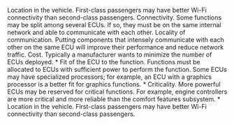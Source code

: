 Location in the vehicle. First-class passengers may have better Wi-Fi connectivity than second-class passengers. Connectivity. Some functions may be split among several ECUs. If so, they must be on the same internal network and able to communicate with each other. Locality of communication. Putting components that intensely communicate with each other on the same ECU will improve their performance and reduce network traffic. Cost. Typically a manufacturer wants to minimize the number of ECUs deployed. *  Fit of the ECU to the function. Functions must be allocated to ECUs with sufficient power to perform the function. Some ECUs may have specialized processors; for example, an ECU with a graphics processor is a better fit for graphics functions. *  Criticality. More powerful ECUs may be reserved for critical functions. For example, engine controllers are more critical and more reliable than the comfort features subsystem. *  Location in the vehicle. First-class passengers may have better Wi-Fi connectivity than second-class passengers.